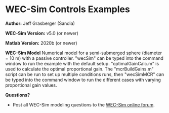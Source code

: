 # WEC-Sim Controls Examples

**Author:**          Jeff Grasberger (Sandia)

**WEC-Sim Version:** v5.0 (or newer)

**Matlab Version:** 2020b (or newer)

**WEC-Sim Model**
Numerical model for a semi-submerged sphere (diameter = 10 m) with a passive controller. 
"wecSim" can be typed into the command window to run the example with the default setup. "optimalGainCalc.m" 
is used to calculate the optimal proportional gain. The "mcrBuildGains.m" script can be run to set up 
multiple conditions runs, then "wecSimMCR" can be typed into the command window to run the different 
cases with varying proportional gain values.

**Questions?**
* Post all WEC-Sim modeling questions to the [WEC-Sim online forum](https://github.com/WEC-Sim/WEC-Sim/issues).
